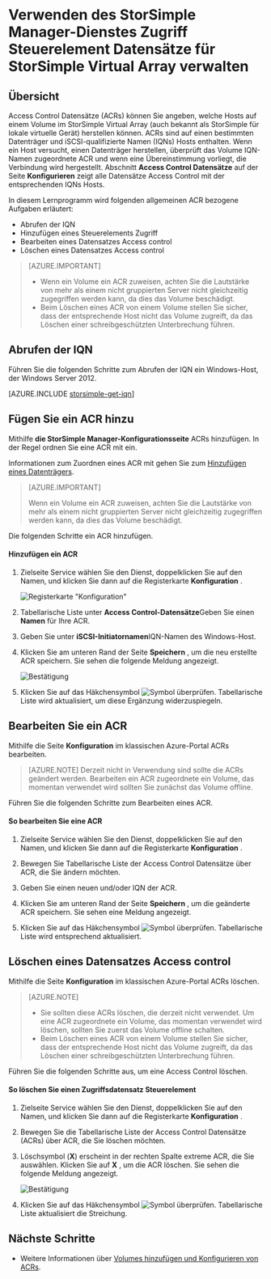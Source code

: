 <properties 
   pageTitle="Access Control-Datensätze für StorSimple Virtual Array verwalten | Microsoft Azure"
   description="Beschreibt das Verwalten von Access Control Datensätze (ACRs) um festzustellen, welche Hosts auf ein Volume auf StorSimple Virtual Array zugreifen können."
   services="storsimple"
   documentationCenter=""
   authors="alkohli"
   manager="carmonm"
   editor="" />
<tags 
   ms.service="storsimple"
   ms.devlang="na"
   ms.topic="article"
   ms.tgt_pltfrm="na"
   ms.workload="na"
   ms.date="05/03/2016"
   ms.author="alkohli" />

# <a name="use-the-storsimple-manager-service-to-manage-access-control-records-for-the-storsimple-virtual-array"></a>Verwenden des StorSimple Manager-Dienstes Zugriff Steuerelement Datensätze für StorSimple Virtual Array verwalten 

## <a name="overview"></a>Übersicht

Access Control Datensätze (ACRs) können Sie angeben, welche Hosts auf einem Volume im StorSimple Virtual Array (auch bekannt als StorSimple für lokale virtuelle Gerät) herstellen können. ACRs sind auf einen bestimmten Datenträger und iSCSI-qualifizierte Namen (IQNs) Hosts enthalten. Wenn ein Host versucht, einen Datenträger herstellen, überprüft das Volume IQN-Namen zugeordnete ACR und wenn eine Übereinstimmung vorliegt, die Verbindung wird hergestellt. Abschnitt **Access Control Datensätze** auf der Seite **Konfigurieren** zeigt alle Datensätze Access Control mit der entsprechenden IQNs Hosts.

In diesem Lernprogramm wird folgenden allgemeinen ACR bezogene Aufgaben erläutert:

- Abrufen der IQN
- Hinzufügen eines Steuerelements Zugriff 
- Bearbeiten eines Datensatzes Access control 
- Löschen eines Datensatzes Access control 

> [AZURE.IMPORTANT] 
> 
> - Wenn ein Volume ein ACR zuweisen, achten Sie die Lautstärke von mehr als einem nicht gruppierten Server nicht gleichzeitig zugegriffen werden kann, da dies das Volume beschädigt. 
> - Beim Löschen eines ACR von einem Volume stellen Sie sicher, dass der entsprechende Host nicht das Volume zugreift, da das Löschen einer schreibgeschützten Unterbrechung führen.

## <a name="get-the-iqn"></a>Abrufen der IQN

Führen Sie die folgenden Schritte zum Abrufen der IQN ein Windows-Host, der Windows Server 2012.

[AZURE.INCLUDE [storsimple-get-iqn](../../includes/storsimple-get-iqn.md)]

## <a name="add-an-acr"></a>Fügen Sie ein ACR hinzu

Mithilfe **die StorSimple Manager-Konfigurationsseite** ACRs hinzufügen. In der Regel ordnen Sie eine ACR mit ein.

Informationen zum Zuordnen eines ACR mit gehen Sie zum [Hinzufügen eines Datenträgers](storsimple-ova-deploy3-iscsi-setup.md#step-3-add-a-volume).

>[AZURE.IMPORTANT] 
> 
>Wenn ein Volume ein ACR zuweisen, achten Sie die Lautstärke von mehr als einem nicht gruppierten Server nicht gleichzeitig zugegriffen werden kann, da dies das Volume beschädigt.
 
Die folgenden Schritte ein ACR hinzufügen.

#### <a name="to-add-an-acr"></a>Hinzufügen ein ACR

1. Zielseite Service wählen Sie den Dienst, doppelklicken Sie auf den Namen, und klicken Sie dann auf die Registerkarte **Konfiguration** .

    ![Registerkarte "Konfiguration"](./media/storsimple-ova-manage-acrs/acr1.png)

2. Tabellarische Liste unter **Access Control-Datensätze**Geben Sie einen **Namen** für Ihre ACR.

3. Geben Sie unter **iSCSI-Initiatornamen**IQN-Namen des Windows-Host. 

4. Klicken Sie am unteren Rand der Seite **Speichern** , um die neu erstellte ACR speichern. Sie sehen die folgende Meldung angezeigt.

    ![Bestätigung](./media/storsimple-ova-manage-acrs/acr2.png)

5. Klicken Sie auf das Häkchensymbol ![Symbol überprüfen](./media/storsimple-ova-manage-acrs/check-icon.png). Tabellarische Liste wird aktualisiert, um diese Ergänzung widerzuspiegeln.

## <a name="edit-an-acr"></a>Bearbeiten Sie ein ACR

Mithilfe die Seite **Konfiguration** im klassischen Azure-Portal ACRs bearbeiten. 

> [AZURE.NOTE] Derzeit nicht in Verwendung sind sollte die ACRs geändert werden. Bearbeiten ein ACR zugeordnete ein Volume, das momentan verwendet wird sollten Sie zunächst das Volume offline.

Führen Sie die folgenden Schritte zum Bearbeiten eines ACR.

#### <a name="to-edit-an-acr"></a>So bearbeiten Sie eine ACR

1. Zielseite Service wählen Sie den Dienst, doppelklicken Sie auf den Namen, und klicken Sie dann auf die Registerkarte **Konfiguration** .

2. Bewegen Sie Tabellarische Liste der Access Control Datensätze über ACR, die Sie ändern möchten.

3. Geben Sie einen neuen und/oder IQN der ACR.

4. Klicken Sie am unteren Rand der Seite **Speichern** , um die geänderte ACR speichern. Sie sehen eine Meldung angezeigt. 

5. Klicken Sie auf das Häkchensymbol ![Symbol überprüfen](./media/storsimple-ova-manage-acrs/check-icon.png). Tabellarische Liste wird entsprechend aktualisiert.

## <a name="delete-an-access-control-record"></a>Löschen eines Datensatzes Access control

Mithilfe die Seite **Konfiguration** im klassischen Azure-Portal ACRs löschen. 

> [AZURE.NOTE] 
> 
> - Sie sollten diese ACRs löschen, die derzeit nicht verwendet. Um eine ACR zugeordnete ein Volume, das momentan verwendet wird löschen, sollten Sie zuerst das Volume offline schalten.
> - Beim Löschen eines ACR von einem Volume stellen Sie sicher, dass der entsprechende Host nicht das Volume zugreift, da das Löschen einer schreibgeschützten Unterbrechung führen.

Führen Sie die folgenden Schritte aus, um eine Access Control löschen.

#### <a name="to-delete-an-access-control-record"></a>So löschen Sie einen Zugriffsdatensatz Steuerelement

1. Zielseite Service wählen Sie den Dienst, doppelklicken Sie auf den Namen, und klicken Sie dann auf die Registerkarte **Konfiguration** .

2. Bewegen Sie die Tabellarische Liste der Access Control Datensätze (ACRs) über ACR, die Sie löschen möchten.

3. Löschsymbol (**X**) erscheint in der rechten Spalte extreme ACR, die Sie auswählen. Klicken Sie auf **X** , um die ACR löschen. Sie sehen die folgende Meldung angezeigt.

    ![Bestätigung](./media/storsimple-ova-manage-acrs/acr3.png)

5. Klicken Sie auf das Häkchensymbol ![Symbol überprüfen](./media/storsimple-ova-manage-acrs/check-icon.png). Tabellarische Liste aktualisiert die Streichung.

## <a name="next-steps"></a>Nächste Schritte

- Weitere Informationen über [Volumes hinzufügen und Konfigurieren von ACRs](storsimple-ova-deploy3-iscsi-setup.md#step-3-add-a-volume).
